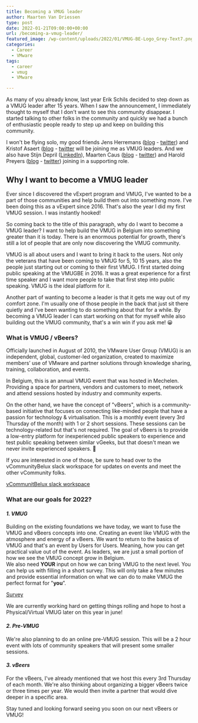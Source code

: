 ```yaml
---
title: Becoming a VMUG leader
author: Maarten Van Driessen
type: post
date: 2022-01-21T09:00:00+00:00
url: /becoming-a-vmug-leader/
featured_image: /wp-content/uploads/2022/01/VMUG-BE-Logo_Grey-Text7.png
categories:
  - Career
  - VMware
tags:
  - career
  - vmug
  - VMware

---
```

As many of you already know, last year Erik Schils decided to step down as a VMUG leader after 15 years. When I saw the announcement, I immediately thought to myself that I don't want to see this community disappear. I started talking to other folks in the community and quickly we had a bunch of enthusiastic people ready to step up and keep on building this community.

I won't be flying solo, my good friends Jens Herremans ([blog](https://cloud-duo.com) - [twitter](https://twitter.com/HerremansJens)) and Kristof Asaert ([blog](https://vkasaert.com) - [twitter](https://twitter.com/vKasaert) will be joining me as VMUG leaders. And we also have Stijn Depril ([LinkedIn](https://www.linkedin.com/in/sdepril/)), Maarten Caus ([blog](https://maartencaus.be) - [twitter](https://twitter.com/MaartenCaus)) and Harold Preyers ([blog](https://blog.vconsultants.be) - [twitter](https://twitter.com/hpreyers)) joining in a supporting role.

## Why I want to become a VMUG leader

Ever since I discovered the vExpert program and VMUG, I've wanted to be a part of those communities and help build them out into something more. I've been doing this as a vExpert since 2016. That's also the year I did my first VMUG session. I was instantly hooked!

So coming back to the title of this paragraph, why do I want to become a VMUG leader? I want to help build the VMUG in Belgium into something greater than it is today. There is an enormous potential for growth, there's still a lot of people that are only now discovering the VMUG community. 

VMUG is all about users and I want to bring it back to the users. Not only the veterans that have been coming to VMUG for 5, 10 15 years, also the people just starting out or coming to their first VMUG. I first started doing public speaking at the VMUGBE in 2016. It was a great experience for a first time speaker and I want more people to take that first step into public speaking. VMUG is the ideal platform for it.

Another part of wanting to become a leader is that it gets me way out of my comfort zone. I'm usually one of those people in the back that just sit there quietly and I've been wanting to do something about that for a while. By becoming a VMUG leader I can start working on that for myself while also building out the VMUG community, that's a win win if you ask me! 😀

### What is VMUG / vBeers?

Officially launched in August of 2010, the VMware User Group (VMUG) is an independent, global, customer-led organization, created to maximize members’ use of VMware and partner solutions through knowledge sharing, training, collaboration, and events.

In Belgium, this is an annual VMUG event that was hosted in Mechelen. Providing a space for partners, vendors and customers to meet, network and attend sessions hosted by industry and community experts.

On the other hand, we have the concept of "vBeers", which is a community-based initiative that focuses on connecting like-minded people that have a passion for technology & virtualisation. This is a monthly event (every 3rd Thursday of the month) with 1 or 2 short sessions. These sessions can be technology-related but that's not required. The goal of vBeers is to provide a low-entry platform for inexperienced public speakers to experience and test public speaking between similar vGeeks, but that doesn't mean we never invite experienced speakers. 🙂

If you are interested in one of those, be sure to head over to the vCommunityBelux slack workspace for updates on events and meet the other vCommunity folks.

[vCommunitBelux slack workspace](https://join.slack.com/t/vcommunitybelux/shared_invite/zt-10yxvbxa9-tHma2Zr1if1x4tupa7L~rQ)

### What are our goals for 2022?

#### _1. VMUG_

Building on the existing foundations we have today, we want to fuse the VMUG and vBeers concepts into one. Creating an event like VMUG with the atmosphere and energy of a vBeers. We want to return to the basics of VMUG and that's an event by Users for Users. Meaning, how you can get practical value out of the event. As leaders, we are just a small portion of how we see the VMUG concept grow in Belgium.   
We also need **YOUR** input on how we can bring VMUG to the next level. You can help us with filling in a short survey. This will only take a few minutes and provide essential information on what we can do to make VMUG the perfect format for "**you**”.

[Survey](https://us14.list-manage.com/survey?u=6c85aeb75fec255514e708e42&id=aeccee2a31&attribution=false)

We are currently working hard on getting things rolling and hope to host a Physical/Virtual VMUG later on this year in june! 

#### _2. Pre-VMUG_

We're also planning to do an online pre-VMUG session. This will be a 2 hour event with lots of community speakers that will present some smaller sessions. 

#### _3. vBeers_

For the vBeers, I've already mentioned that we host this every 3rd Thursday of each month. We're also thinking about organizing a bigger vBeers twice or three times per year. We would then invite a partner that would dive deeper in a specific area.

Stay tuned and looking forward seeing you soon on our next vBeers or VMUG!  
